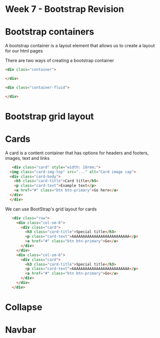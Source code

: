  # Week 7 - Bootstrap Revision
 
 # Bootstrap containers
 A bootstrap container is a layout element that allows us to create a layout for our html pages
 
 There are two ways of creating a bootstrap container
 ```html
 <div class="container">
 
 </div>
 ```
 
 ```html
 <div class="container-fluid">
 
 </div>
 ```

 # Bootstrap grid layout
 
 
 # Cards
 A card is a content container that has options for headers and footers, images, text and links
 
  ```html
     <div class="card" style="width: 18rem;">
    <img class="card-img-top" src="..." alt="Card image cap">
    <div class="card-body">
      <h5 class="card-title">Card title</h5>
      <p class="card-text">Example text</p>
      <a href="#" class="btn btn-primary">Go here</a>
    </div>
    </div>
  ```

We can use BootStrap's grid layout for cards

 ```html
    <div class="row">
      <div class="col-sm-6">
        <div class="card">
          <h3 class="card-title">Special title</h3>
          <p class="card-text">AAAAAAAAAAAAAAAAAAAAAAAAAA</p>
          <a href="#" class="btn btn-primary">Go</a>
        </div>
      </div>
      <div class="col-sm-6">
        <div class="card">
          <h3 class="card-title">Special title</h3>
          <p class="card-text">AAAAAAAAAAAAAAAAAAAAAAAAAA</p>
          <a href="#" class="btn btn-primary">Go</a>
        </div>
      </div>
    </div>
 ```  
 # Collapse
 
 # Navbar
 
 
